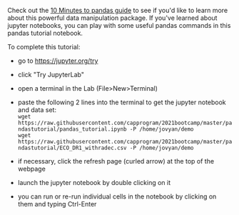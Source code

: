 Check out the [10 Minutes to pandas guide](https://pandas.pydata.org/pandas-docs/version/0.15.2/10min.html) to see if you'd like to learn more about this powerful data manipulation package. If you've learned about jupyter notebooks, you can play with some useful pandas commands in this pandas tutorial notebook.

To complete this tutorial:

 * go to https://jupyter.org/try
 * click "Try JupyterLab"
 * open a terminal in the Lab (File>New>Terminal)
 * paste the following 2 lines into the terminal to get the jupyter notebook and data set:<br/>
  `wget https://raw.githubusercontent.com/capprogram/2021bootcamp/master/pandastutorial/pandas_tutorial.ipynb -P /home/jovyan/demo` <br/>
  `wget https://raw.githubusercontent.com/capprogram/2021bootcamp/master/pandastutorial/ECO_DR1_withradec.csv -P /home/jovyan/demo`
 
 * if necessary, click the refresh page (curled arrow) at the top of the webpage
 * launch the jupyter notebook by double clicking on it
 * you can run or re-run individual cells in the notebook by clicking on them and typing Ctrl-Enter
